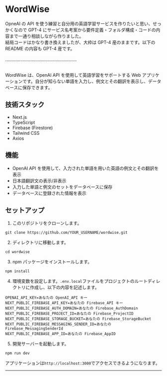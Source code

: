 # WordWise

OpneAI の API を使う練習と自分用の英語学習サービスを作りたいと思い、せっかくなので GPT-4 にサービス名考案から要件定義・フォルダ構成・コードの内容まで一通り相談しながら作りました。<br>結局コードはかなり書き換えましたが、大枠は GPT-4 産のままです。以下の README の内容も GPT-4 産です。<br>
<br>
…………………………………………………<br>
<br>

WordWise は、OpenAI API を使用して英語学習をサポートする Web アプリケーションです。自分が知らない単語を入力し、例文とその翻訳を表示し、データベースに保存できます。

## 技術スタック

- Next.js
- TypeScript
- Firebase (Firestore)
- Tailwind CSS
- Axios

## 機能

- OpenAI API を使用して、入力された単語を用いた英語の例文とその翻訳を表示
- 日本語翻訳文の表示/非表示
- 入力した単語と例文のセットをデータベースに保存
- データベースに登録された情報を表示

## セットアップ

1. このリポジトリをクローンします。

```
git clone https://github.com/YOUR_USERNAME/wordwise.git
```

2. ディレクトリに移動します。

```
cd wordwise
```

3. npm パッケージをインストールします。

```
npm install
```

4. 環境変数を設定します。`.env.local`ファイルをプロジェクトのルートディレクトリに作成し、以下の内容を記述します。

```
OPENAI_API_KEY=あなたの OpenAI_API キー
NEXT_PUBLIC_FIREBASE_API_KEY=あなたの Firebase_API キー
NEXT_PUBLIC_FIREBASE_AUTH_DOMAIN=あなたの Firebase_AuthDomain
NEXT_PUBLIC_FIREBASE_PROJECT_ID=あなたの Firebase_ProjectID
NEXT_PUBLIC_FIREBASE_STORAGE_BUCKET=あなたの Firebase_StorageBucket
NEXT_PUBLIC_FIREBASE_MESSAGING_SENDER_ID=あなたの Firebase_MessagingSenderId
NEXT_PUBLIC_FIREBASE_APP_ID=あなたの Firebase_AppID
```

5. 開発サーバーを起動します。

```
npm run dev
```

アプリケーションは`http://localhost:3000`でアクセスできるようになります。

---

